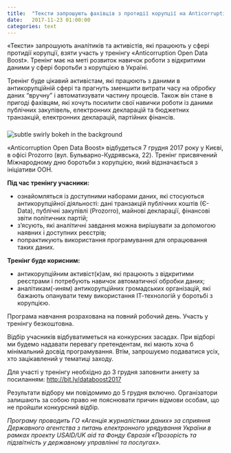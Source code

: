 ```yaml
---
title:  "Тексти запрошують фахівців з протидії корупції на Anticorruption Open Data Boost"
date:   2017-11-23 01:00:00
categories: text
---
```


«Тексти» запрошують аналітиків та активістів, які працюють у сфері протидії корупції, взяти участь у тренінгу «Anticorruption Open Data Boost». Тренінг має на меті розвиток навичок роботи з відкритими даними у сфері боротьби з корупцією в Україні.

Тренінг буде цікавий активістам, які працюють з даними в антикорупційній сфері та прагнуть зменшити витрати часу на обробку даних “вручну” і автоматизувати частину процесів. Також він стане в пригоді фахівцям, які хочуть посилити свої навички роботи із даними публічних закупівель, електронних декларацій та бюджетних транзакцій, електронних декларацій, партійних фінансів.

###
![subtle swirly bokeh in the background](http://texty.org.ua/action/file/download?file_guid=81073)

«Anticorruption Open Data Boost» відбудеться 7 грудня 2017 року у Києві, в офісі Prozorro (вул. Бульварно-Кудрявська, 22). Тренінг присвячений Міжнародному дню боротьби з корупцією, який відзначається з ініціативи ООН.

**Під час тренінгу учасники:**
- ознайомляться із доступними наборами даних, які стосуються антикорупційної діяльності: дані транзакцій публічних коштів (Є-Data), публічні закупівлі (Prozorro), майнові декларації, фінансові звіти політичних партій;
- з’ясують, які аналітичні завдання можна вирішувати за допомогою наявних і доступних реєстрів;
- попрактикують використання програмування для опрацювання таких даних.

**Тренінг буде корисним:**
- антикорупційним активіст(к)ам, які працюють з відкритими реєстрами і потребують навичок автоматичної обробки даних;
- аналітикам(-иням) антикорупційних громадських організацій, які бажають опанувати тему використання ІТ-технологій у боротьбі з корупцією.

Програма навчання розрахована на повний робочий день. Участь у тренінгу безкоштовна.

Відбір учасників відбуватиметься на конкурсних засадах. При відборі ми будемо надавати перевагу претендентам, які мають хоча б мінімальний досвід програмування. Втім, запрошуємо подаватися усіх, хто зацікавлений у тематиці заходу.

Для участі у тренінгу необхідно до 3 грудня заповнити анкету за посиланням: http://bit.ly/databoost2017

Результати відбору ми повідомимо до 5 грудня включно. Організатори залишають за собою право не пояснювати причин відмови особам, що не пройшли конкурсний відбір.

*Програму проводить ГО «Агенція журналістики даних» за сприяння Державного агентства з питань електронного урядування України в рамках проекту USAID/UK aid та Фонду Євразія «Прозорість та підзвітність у державному управлінні та послугах».*
